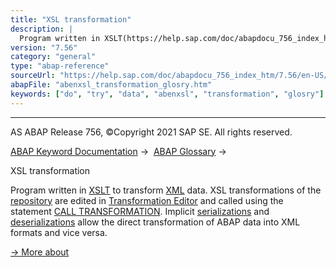 ```yaml
---
title: "XSL transformation"
description: |
  Program written in XSLT(https://help.sap.com/doc/abapdocu_756_index_htm/7.56/en-US/abenxslt_glosry.htm 'Glossary Entry') to transform XML(https://help.sap.com/doc/abapdocu_756_index_htm/7.56/en-US/abenxml_glosry.htm 'Glossary Entry') data. XSL transformations of the repository(https://help.sap
version: "7.56"
category: "general"
type: "abap-reference"
sourceUrl: "https://help.sap.com/doc/abapdocu_756_index_htm/7.56/en-US/abenxsl_transformation_glosry.htm"
abapFile: "abenxsl_transformation_glosry.htm"
keywords: ["do", "try", "data", "abenxsl", "transformation", "glosry"]
---
```


* * *

AS ABAP Release 756, ©Copyright 2021 SAP SE. All rights reserved.

[ABAP Keyword Documentation](https://help.sap.com/doc/abapdocu_756_index_htm/7.56/en-US/abenabap.htm) →  [ABAP Glossary](https://help.sap.com/doc/abapdocu_756_index_htm/7.56/en-US/abenabap_glossary.htm) → 

XSL transformation

Program written in [XSLT](https://help.sap.com/doc/abapdocu_756_index_htm/7.56/en-US/abenxslt_glosry.htm "Glossary Entry") to transform [XML](https://help.sap.com/doc/abapdocu_756_index_htm/7.56/en-US/abenxml_glosry.htm "Glossary Entry") data. XSL transformations of the [repository](https://help.sap.com/doc/abapdocu_756_index_htm/7.56/en-US/abenrepository_glosry.htm "Glossary Entry") are edited in [Transformation Editor](https://help.sap.com/doc/abapdocu_756_index_htm/7.56/en-US/abentransformation_editor_glosry.htm "Glossary Entry") and called using the statement [CALL TRANSFORMATION](https://help.sap.com/doc/abapdocu_756_index_htm/7.56/en-US/abapcall_transformation.htm). Implicit [serializations](https://help.sap.com/doc/abapdocu_756_index_htm/7.56/en-US/abenserialization_glosry.htm "Glossary Entry") and [deserializations](https://help.sap.com/doc/abapdocu_756_index_htm/7.56/en-US/abendeserialization_glosry.htm "Glossary Entry") allow the direct transformation of ABAP data into XML formats and vice versa.

[→ More about](https://help.sap.com/doc/abapdocu_756_index_htm/7.56/en-US/abenabap_xslt.htm)